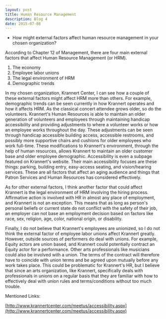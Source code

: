```yaml
---
layout: post
title: Human Resource Management
description: Blog 4
date: 2015-07-08
---
```


* How might external factors affect human resource management in your chosen organization?

According to Chapter 12 of Management, there are four main external factors that affect Human Resource Management (or HRM).

1. The economy
2. Employee labor unions
3. The legal environment of HRM
4. Demographic trends

In my chosen organization, Krannert Center, I can see how a couple of these external factors might affect HRM more than others. For example, demographic trends can be seen currently in how Krannert operates and how it affects HRM. As the classical concert attendee grows older, so do the volunteers. Krannert's Human Resources is able to maintain an older generation of volunteers and employees through maintaining handicap accessibility and providing adjustments to where a volunteer works or how an employee works throughout the day. These adjustments can be seen through handicap accessible building access, accessible restrooms, and possibly more supportive chairs and cushions for older employees who work full-time. These modifications to Krannert's environment, through the help of human resources, allows Krannert to maintain an older customer base and older employee demographic. Accessibility is even a subpage featured on Krannert's website. Their main accessibility focuses are these things: parking, building entry, easy-access seating, and vision/hearing services. These are all factors that affect an aging audience and things that Patron Services and Human Resources has considered effectively.

As for other external factors, I think another factor that could affect Krannert is the legal environment of HRM involving the hiring process. Affirmative action is involved with HR in almost any place of employment, and Krannert is not an exception. This means that as long as person's personal beliefs or current state do not conflict with the safety of their job, an employer can not base an employment decision based on factors like race, sex, religion, age, color, national origin, or disability.

Finally, I do not believe that Krannert's employees are unionized, so I do not think the external factor of employee labor unions affect Krannert greatly. However, outside sources of performers do deal with unions. For example, Equity actors are union based, and Krannert could potentially contract an Equity actor for a performance. Other arts professionals like musicians could also be involved with a union. The terms of the contract will therefore have to coincide with union terms and be agreed upon mutually before any work takes place. This could be problematic for Krannert's HR, but I believe that since an arts organization, like Krannert, specifically deals with professionals in unions on a regular basis that they are familiar with how to effectively deal with union rules and terms/conditions without too much trouble.

Mentioned Links:

[http://www.krannertcenter.com/meetus/accessibility.aspx](http://www.krannertcenter.com/meetus/accessibility.aspx)

